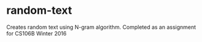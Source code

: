 # random-text
Creates random text using N-gram algorithm. Completed as an assignment for CS106B Winter 2016
